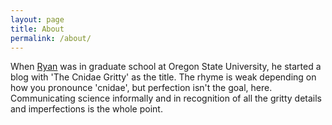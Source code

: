 ```yaml
---
layout: page
title: About
permalink: /about/
---
```


When [Ryan](/about/rmcminds) was in graduate school at Oregon State University, he started a blog with 'The Cnidae Gritty' as the title. The rhyme is weak depending on how you pronounce 'cnidae', but perfection isn't the goal, here. Communicating science informally and in recognition of all the gritty details and imperfections is the whole point. 
